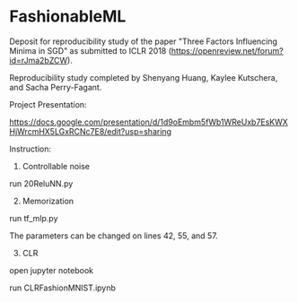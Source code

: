 # FashionableML
Deposit for reproducibility study of the paper "Three Factors Influencing Minima in SGD" as submitted to ICLR 2018 (https://openreview.net/forum?id=rJma2bZCW).

Reproducibility study completed by Shenyang Huang, Kaylee Kutschera, and Sacha Perry-Fagant.

Project Presentation:

https://docs.google.com/presentation/d/1d9oEmbm5fWb1WReUxb7EsKWXHjWrcmHX5LGxRCNc7E8/edit?usp=sharing

Instruction:
1. Controllable noise

run 20ReluNN.py

2. Memorization

run tf_mlp.py

The parameters can be changed on lines 42, 55, and 57.

3. CLR

open jupyter notebook

run CLRFashionMNIST.ipynb
